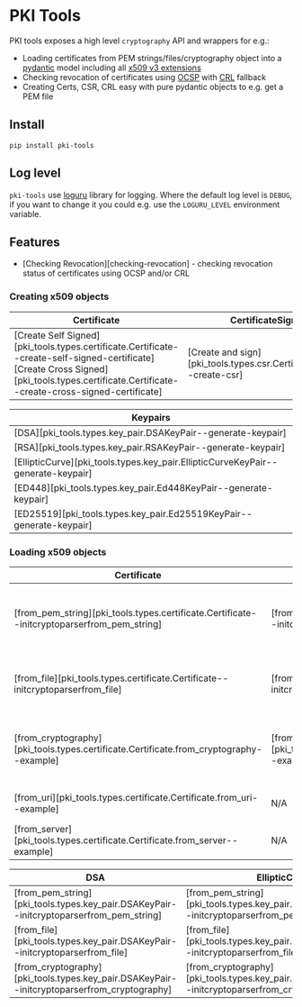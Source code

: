 # PKI Tools

PKI tools exposes a high level `cryptography` API and wrappers for e.g.:

* Loading certificates from PEM strings/files/cryptography object into
  a [pydantic][pydantic-docs] model including all
  [x509 v3 extensions][ext-draft]
* Checking revocation of certificates using [OCSP][ocsp-draft] with
  [CRL][crl-draft] fallback
* Creating Certs, CSR, CRL easy with pure pydantic objects to e.g. get a
  PEM file

## Install

`pip install pki-tools`

## Log level

`pki-tools` use [loguru] library for logging. Where the default log level
is `DEBUG`, if you want to change it you could e.g. use the `LOGURU_LEVEL`
environment variable.

## Features

* [Checking Revocation][checking-revocation] - checking
  revocation status of certificates using OCSP and/or CRL

### Creating x509 objects

| **Certificate**                                                                                                                                                                                   | **CertificateSigningRequest**                                                | **Chain**                                               | **OCSP**                                                                                                                                               |
|---------------------------------------------------------------------------------------------------------------------------------------------------------------------------------------------------|------------------------------------------------------------------------------|---------------------------------------------------------|--------------------------------------------------------------------------------------------------------------------------------------------------------|
| [Create Self Signed][pki_tools.types.certificate.Certificate--create-self-signed-certificate]</br>[Create Cross Signed][pki_tools.types.certificate.Certificate--create-cross-signed-certificate] | [Create and sign][pki_tools.types.csr.CertificateSigningRequest--create-csr] | [Create from certificates][pki_tools.types.chain.Chain] | [Create request][pki_tools.types.ocsp.OCSPRequest--create-ocsp-request]</br>[Create response][pki_tools.types.ocsp.OCSPResponse--create-ocsp-response] |

| **Keypairs**                                                                     |
|----------------------------------------------------------------------------------|
| [DSA][pki_tools.types.key_pair.DSAKeyPair--generate-keypair]                     |
| [RSA][pki_tools.types.key_pair.RSAKeyPair--generate-keypair]                     |
| [EllipticCurve][pki_tools.types.key_pair.EllipticCurveKeyPair--generate-keypair] |
| [ED448][pki_tools.types.key_pair.Ed448KeyPair--generate-keypair]                 |
| [ED25519][pki_tools.types.key_pair.Ed25519KeyPair--generate-keypair]             |

### Loading x509 objects

| **Certificate**                                                                             | **CertificateSigningRequest**                                                                     | **Chain**                                                                       | OCSP                                                                                                                                                                                            |
|---------------------------------------------------------------------------------------------|---------------------------------------------------------------------------------------------------|---------------------------------------------------------------------------------|-------------------------------------------------------------------------------------------------------------------------------------------------------------------------------------------------|
| [from_pem_string][pki_tools.types.certificate.Certificate--initcryptoparserfrom_pem_string] | [from_pem_string][pki_tools.types.csr.CertificateSigningRequest--initcryptoparserfrom_pem_string] | [from_pem_string][pki_tools.types.chain.Chain--initcryptoparserfrom_pem_string] | [Request.from_pem_string][pki_tools.types.ocsp.OCSPRequest--initcryptoparserfrom_pem_string]</br>[Response.from_pem_string][pki_tools.types.ocsp.OCSPResponse--initcryptoparserfrom_pem_string] | 
| [from_file][pki_tools.types.certificate.Certificate--initcryptoparserfrom_file]             | [from_file][pki_tools.types.csr.CertificateSigningRequest--initcryptoparserfrom_file]             | [from_file][pki_tools.types.chain.Chain--initcryptoparserfrom_file]             | [Request.from_file][pki_tools.types.ocsp.OCSPRequest--initcryptoparserfrom_file]</br>[Response.from_file][pki_tools.types.ocsp.OCSPResponse--initcryptoparserfrom_file]                         | 
| [from_cryptography][pki_tools.types.certificate.Certificate.from_cryptography--example]     | [from_cryptography][pki_tools.types.csr.CertificateSigningRequest.from_cryptography--example]     | [from_cryptography][pki_tools.types.chain.Chain--certificatesfrom_cryptography] | [Request.from_cryptography][pki_tools.types.ocsp.OCSPRequest.from_cryptography--example]</br>[Response.from_cryptography][pki_tools.types.ocsp.OCSPResponse.from_cryptography--example]         |                                                                                                                                                                                                
| [from_uri][pki_tools.types.certificate.Certificate.from_uri--example]                       | N/A                                                                                               | [from_uri][pki_tools.types.chain.Chain--certificatesfrom_uri]                   |                                                                                                                                                                                                 |
| [from_server][pki_tools.types.certificate.Certificate.from_server--example]                 | N/A                                                                                               | N/A                                                                             |                                                                                                                                                                                                 |

| **DSA**                                                                                     | **EllipticCurve**                                                                                     | **ED448**                                                                                     | **ED25519**                                                                                     | **RSA**                                                                                     |
|---------------------------------------------------------------------------------------------|-------------------------------------------------------------------------------------------------------|-----------------------------------------------------------------------------------------------|-------------------------------------------------------------------------------------------------|---------------------------------------------------------------------------------------------|
| [from_pem_string][pki_tools.types.key_pair.DSAKeyPair--initcryptoparserfrom_pem_string]     | [from_pem_string][pki_tools.types.key_pair.EllipticCurveKeyPair--initcryptoparserfrom_pem_string]     | [from_pem_string][pki_tools.types.key_pair.Ed448KeyPair--initcryptoparserfrom_pem_string]     | [from_pem_string][pki_tools.types.key_pair.Ed25519KeyPair--initcryptoparserfrom_pem_string]     | [from_pem_string][pki_tools.types.key_pair.RSAKeyPair--initcryptoparserfrom_pem_string]     |
| [from_file][pki_tools.types.key_pair.DSAKeyPair--initcryptoparserfrom_file]                 | [from_file][pki_tools.types.key_pair.EllipticCurveKeyPair--initcryptoparserfrom_file]                 | [from_file][pki_tools.types.key_pair.Ed448KeyPair--initcryptoparserfrom_file]                 | [from_file][pki_tools.types.key_pair.Ed25519KeyPair--initcryptoparserfrom_file]                 | [from_file][pki_tools.types.key_pair.RSAKeyPair--initcryptoparserfrom_file]                 |
| [from_cryptography][pki_tools.types.key_pair.DSAKeyPair--initcryptoparserfrom_cryptography] | [from_cryptography][pki_tools.types.key_pair.EllipticCurveKeyPair--initcryptoparserfrom_cryptography] | [from_cryptography][pki_tools.types.key_pair.Ed448KeyPair--initcryptoparserfrom_cryptography] | [from_cryptography][pki_tools.types.key_pair.Ed25519KeyPair--initcryptoparserfrom_cryptography] | [from_cryptography][pki_tools.types.key_pair.RSAKeyPair--initcryptoparserfrom_cryptography] |

[pydantic-docs]: https://docs.pydantic.dev/latest/

[ocsp-draft]: https://datatracker.ietf.org/doc/html/rfc5280.html#section-4.2.2.1

[crl-draft]: https://datatracker.ietf.org/doc/html/rfc5280.html#section-4.2.1.13

[ext-draft]: https://datatracker.ietf.org/doc/html/rfc5280.html#section-4.2

[loguru]: https://github.com/Delgan/loguru